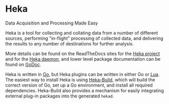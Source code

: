 # Heka

Data Acquisition and Processing Made Easy

Heka is a tool for collecting and collating data from a number of different
sources, performing "in-flight" processing of collected data, and delivering
the results to any number of destinations for further analysis.

More details can be found on the ReadTheDocs sites for the [Heka
project](http://heka-docs.readthedocs.org/) and for the [Heka
daemon](http://hekad.readthedocs.org/), and lower level package
documentation can be found on
[GoDoc](http://godoc.org/github.com/mozilla-services/heka).

Heka is written in [Go](http://golang.org/), but Heka plugins can be written
in either Go or [Lua](http://lua.org). The easiest way to install Heka is
using [Heka-Build](https://github.com/mozilla-services/heka-build), which
will build the correct version of Go, set up a Go environment, and install
all required dependencies. Heka-Build also provides a mechanism for easily
integrating external plug-in packages into the generated `hekad`.
